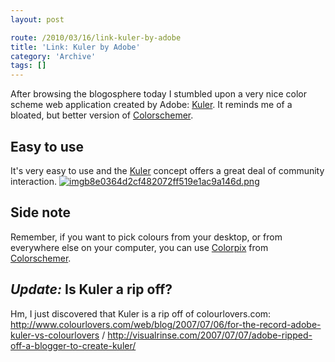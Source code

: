```yaml
---
layout: post

route: /2010/03/16/link-kuler-by-adobe
title: 'Link: Kuler by Adobe'
category: 'Archive'
tags: []
---
```


After browsing the blogosphere today I stumbled upon a very nice color scheme
web application created by Adobe:
<a class="ph" target="_blank" rel="noopener noreferrer" href="http://kuler.adobe.com">Kuler</a>.
It reminds me of a bloated, but better version of
<a class="ph" target="_blank" rel="noopener noreferrer" href="http://colorschemer.com/">Colorschemer</a>.

## Easy to use

It's very easy to use and the
<a class="ph" target="_blank" rel="noopener noreferrer" href="http://kuler.adobe.com">Kuler</a>
concept offers a great deal of community interaction.
<a class="ph" href="/img/blog/imgb8e0364d2cf482072ff519e1ac9a146d.png" rel="lightbox[article]" title="Overview of Kuler"><img class="ph" src="/img/blog/imgb8e0364d2cf482072ff519e1ac9a146d.png" alt="imgb8e0364d2cf482072ff519e1ac9a146d.png" title="" /></a>

## Side note

Remember, if you want to pick colours from your desktop, or from everywhere else
on your computer, you can use
<a class="ph" href="/2007/11/colorpix-on-ubuntu">Colorpix</a> from
<a class="ph" target="_blank" rel="noopener noreferrer" href="http://colorschemer.com/">Colorschemer</a>.

## <em>Update:</em> Is Kuler a rip off?

Hm, I just discovered that Kuler is a rip off of colourlovers.com:
<a class="ph" target="_blank" rel="noopener noreferrer" href="http://www.colourlovers.com/web/blog/2007/07/06/for-the-record-adobe-kuler-vs-colourlovers" rel="nofollow">http://www.colourlovers.com/web/blog/2007/07/06/for-the-record-adobe-kuler-vs-colourlovers</a>
/
<a class="ph" target="_blank" rel="noopener noreferrer" href="http://visualrinse.com/2007/07/07/adobe-ripped-off-a-blogger-to-create-kuler/" rel="nofollow">http://visualrinse.com/2007/07/07/adobe-ripped-off-a-blogger-to-create-kuler/</a>
